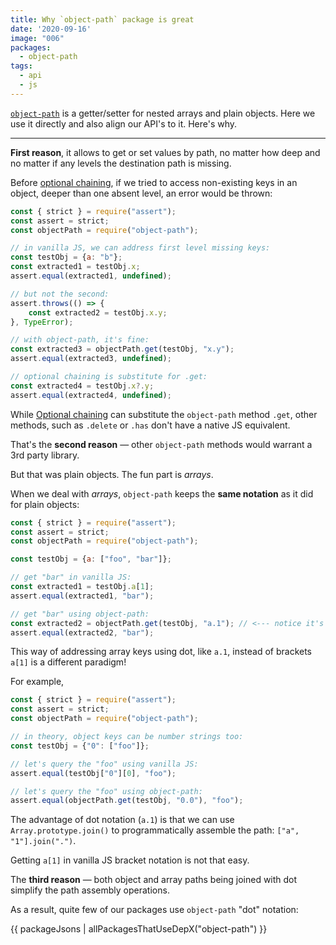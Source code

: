 ```yaml
---
title: Why `object-path` package is great
date: '2020-09-16'
image: "006"
packages:
  - object-path
tags:
  - api
  - js
---
```


[`object-path`](https://www.npmjs.com/package/object-path) is a getter/setter for nested arrays and plain objects. Here we use it directly and also align our API's to it. Here's why.

---

**First reason**, it allows to get or set values by path, no matter how deep and no matter if any levels the destination path is missing.

Before [optional chaining](https://developer.mozilla.org/en-US/docs/Web/JavaScript/Reference/Operators/Optional_chaining), if we tried to access non-existing keys in an object, deeper than one absent level, an error would be thrown:

```js
const { strict } = require("assert");
const assert = strict;
const objectPath = require("object-path");

// in vanilla JS, we can address first level missing keys:
const testObj = {a: "b"};
const extracted1 = testObj.x;
assert.equal(extracted1, undefined);

// but not the second:
assert.throws(() => {
    const extracted2 = testObj.x.y;
}, TypeError);

// with object-path, it's fine:
const extracted3 = objectPath.get(testObj, "x.y");
assert.equal(extracted3, undefined);

// optional chaining is substitute for .get:
const extracted4 = testObj.x?.y;
assert.equal(extracted4, undefined);
```

While [Optional chaining](https://developer.mozilla.org/en-US/docs/Web/JavaScript/Reference/Operators/Optional_chaining) can substitute the `object-path` method `.get`, other methods, such as `.delete` or `.has` don't have a native JS equivalent.

That's the **second reason** — other `object-path` methods would warrant a 3rd party library.

But that was plain objects. The fun part is _arrays_.

When we deal with _arrays_, `object-path` keeps the **same notation** as it did for plain objects:

```js
const { strict } = require("assert");
const assert = strict;
const objectPath = require("object-path");

const testObj = {a: ["foo", "bar"]};

// get "bar" in vanilla JS:
const extracted1 = testObj.a[1];
assert.equal(extracted1, "bar");

// get "bar" using object-path:
const extracted2 = objectPath.get(testObj, "a.1"); // <--- notice it's a.1
assert.equal(extracted2, "bar");
```

This way of addressing array keys using dot, like `a.1`, instead of brackets `a[1]` is a different paradigm!

For example,

```js
const { strict } = require("assert");
const assert = strict;
const objectPath = require("object-path");

// in theory, object keys can be number strings too:
const testObj = {"0": ["foo"]};

// let's query the "foo" using vanilla JS:
assert.equal(testObj["0"][0], "foo");

// let's query the "foo" using object-path:
assert.equal(objectPath.get(testObj, "0.0"), "foo");
```

The advantage of dot notation (`a.1`) is that we can use `Array.prototype.join()` to programmatically assemble the path: `["a", "1"].join(".")`.

Getting `a[1]` in vanilla JS bracket notation is not that easy.

The **third reason** — both object and array paths being joined with dot simplify the path assembly operations.

As a result, quite few of our packages use `object-path` "dot" notation:

{{ packageJsons | allPackagesThatUseDepX("object-path") }}
